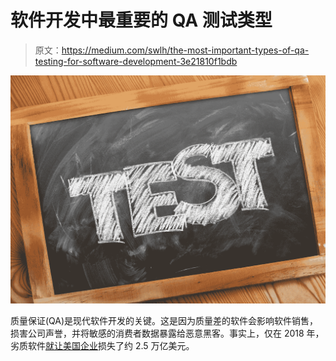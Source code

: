 # 软件开发中最重要的 QA 测试类型

> 原文：<https://medium.com/swlh/the-most-important-types-of-qa-testing-for-software-development-3e21810f1bdb>

![](img/f29daaf8bb4e00829e21aeb5facf3cc9.png)

质量保证(QA)是现代软件开发的关键。这是因为质量差的软件会影响软件销售，损害公司声誉，并将敏感的消费者数据暴露给恶意黑客。事实上，仅在 2018 年，劣质软件[就让美国企业](https://www.it-cisq.org/the-cost-of-poor-quality-software-in-the-us-a-2018-report/The-Cost-of-Poor-Quality-Software-in-the-US-2018-Report.pdf)损失了约 2.5 万亿美元。